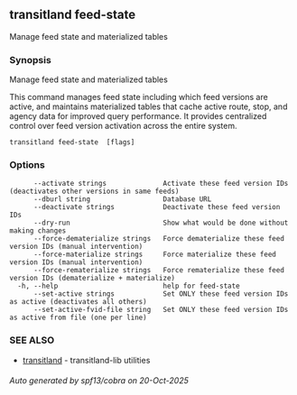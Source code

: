 ## transitland feed-state

Manage feed state and materialized tables

### Synopsis

Manage feed state and materialized tables

This command manages feed state including which feed versions are active, and maintains materialized tables that cache active route, stop, and agency data for improved query performance. It provides centralized control over feed version activation across the entire system.

```
transitland feed-state  [flags]
```

### Options

```
      --activate strings              Activate these feed version IDs (deactivates other versions in same feeds)
      --dburl string                  Database URL
      --deactivate strings            Deactivate these feed version IDs
      --dry-run                       Show what would be done without making changes
      --force-dematerialize strings   Force dematerialize these feed version IDs (manual intervention)
      --force-materialize strings     Force materialize these feed version IDs (manual intervention)
      --force-rematerialize strings   Force rematerialize these feed version IDs (dematerialize + materialize)
  -h, --help                          help for feed-state
      --set-active strings            Set ONLY these feed version IDs as active (deactivates all others)
      --set-active-fvid-file string   Set ONLY these feed version IDs as active from file (one per line)
```

### SEE ALSO

* [transitland](transitland.md)	 - transitland-lib utilities

###### Auto generated by spf13/cobra on 20-Oct-2025
